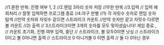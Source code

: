 //1.문한 반복: 진행 여부 1, 2
//2.랜덤 3자리 숫자 저장
//무한 반복
//3.입력
// 입력 예외처리
// 잘못 입력하면 프로그램 종료
//4.야구 판별
//1) 각 자릿수 숫자로 랜덤 숫자 탐색
//만약 숫자와 자릿수 같으면 스트라이크 카운트
//만약 숫자만 같고 자릿수 다르면 볼 카운트
//2) 출력
// 3스트라이크이면 3개의 숫자를 모두 맞히셨습니다! 게임 종료 , // 카운트 초기화, 진행 여부 입력, 중단
// 스트라이크, 볼 모두0이면 낫싱
// 스트라이크0이고 볼 0아니면  출력
// 스트라이크 0 아니거볼 0 이면 출력
// 둘 다 0아닌 경우
